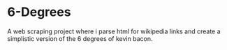 # 6-Degrees
A web scraping project where i parse html for wikipedia links and create a simplistic version of the 6 degrees of kevin bacon. 
